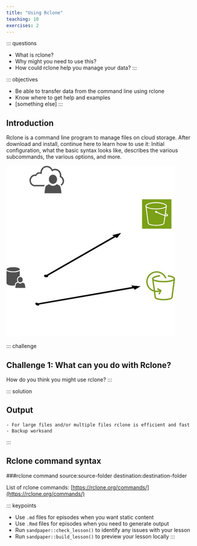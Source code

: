 ```yaml
---
title: "Using Rclone"
teaching: 10
exercises: 2
---
```


::: questions  
-   What is rclone?
-   Why might you need to use this?
-   How could rclone help you manage your data?
:::

::: objectives
-   Be able to transfer data from the command line using rclone
-   Know where to get help and examples
-   [something else]
:::

## Introduction

Rclone is a command line program to manage files on cloud storage. After download and install, continue here to learn how to use it: Initial configuration, what the basic syntax looks like, describes the various subcommands, the various options, and more.

![Test Illustration](test-illustration.jpg)


::: challenge
## Challenge 1: What can you do with Rclone?

How do you think you might use rclone?
:::
  

::: solution
## Output

``` 
- For large files and/or multiple files rclone is efficient and fast
- Backup worksand

```
:::

## Rclone command syntax

###rclone command source:source-folder  destination:destination-folder

List of rclone commands: [https://rclone.org/commands/](https://rclone.org/commands/)

::: keypoints
-   Use `.md` files for episodes when you want static content
-   Use `.Rmd` files for episodes when you need to generate output
-   Run `sandpaper::check_lesson()` to identify any issues with your lesson
-   Run `sandpaper::build_lesson()` to preview your lesson locally
:::
